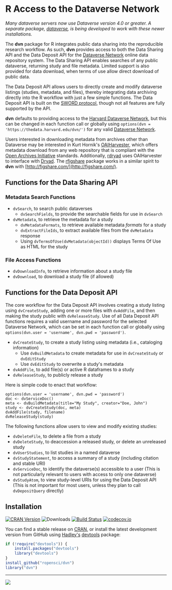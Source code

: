 # R Access to the Dataverse Network #

*Many dataverse servers now use Dataverse version 4.0 or greater. A separate package, [dataverse](https://github.com/IQSS/dataverse-client-r), is being developed to work with these newer installations.*

The **dvn** package for R integrates public data sharing into the reproducible research workflow. As such, **dvn** provides access to both the Data Sharing API and the Data Deposit API for the [Dataverse Network](http://thedata.org/) online data repository system. The Data Sharing API enables searches of any public dataverse, returning study and file metadata. Limited support is also provided for data download, when terms of use allow direct download of public data.

The Data Deposit API allows users to directly create and modify dataverse listings (studies, metadata, and files), thereby integrating data archiving directly into the R workflow with just a few simple functions. The Data Deposit API is built on the [SWORD protocol](http://en.wikipedia.org/wiki/SWORD_%28protocol%29), though not all features are fully supported by the API.

**dvn** defaults to providing access to the [Harvard Dataverse Network](https://thedata.harvard.edu/dvn/), but this can be changed in each function call or globally using `options(dvn = 'https://thedata.harvard.edu/dvn/')` for any valid [Dataverse Network](http://thedata.org/book/dataverse-networks-around-world).

Users interested in downloading metadata from archives other than Dataverse may be interested in Kurt Hornik's [OAIHarvester](https://cran.r-project.org/package=OAIHarvester), which offers metadata download from any web repository that is compliant with the [Open Archives Initiative](http://www.openarchives.org/) standards. Additionally, [rdryad](https://cran.r-project.org/package=rdryad) uses OAIHarvester to interface with [Dryad](http://datadryad.org/). The [rfigshare](https://cran.r-project.org/package=rfigshare) package works in a similar spirit to **dvn** with [http://figshare.com/](http://figshare.com/).

## Functions for the Data Sharing API ##
### Metadata Search Functions ###
* `dvSearch`, to search public dataverses
  * `dvSearchFields`, to provide the searchable fields for use in `dvSearch`
* `dvMetadata`, to retrieve the metadata for a study
  * `dvMetadataFormats`, to retrieve available metadata *formats* for a study
  * `dvExtractFileIds`, to extract available files from the `dvMetadata` response
  * Using `dvTermsOfUse(dvMetadata(objectId))` displays Terms Of Use as HTML for the study

### File Access Functions ###
* `dvDownloadInfo`, to retrieve information about a study file
* `dvDownload`, to download a study file (if allowed)

## Functions for the Data Deposit API ##

The core workflow for the Data Deposit API involves creating a study listing using `dvCreateStudy`, adding one or more files with `dvAddFile`, and then making the study public with `dvReleaseStudy`. Use of all Data Deposit API functions requires a valid username and password for the selected Dataverse Network, which can be set in each function call or globally using `options(dvn.user = 'username', dvn.pwd = 'password')`.

* `dvCreateStudy`, to create a study listing using metadata (i.e., cataloging information)
  * Use `dvBuildMetadata` to create metadata for use in `dvCreateStudy` or `dvEditStudy`
  * Use `dvEditStudy` to overwrite a study's metadata
* `dvAddFile`, to add file(s) or active R dataframes to a study
* `dvReleaseStudy`, to publicly release a study

Here is simple code to enact that workflow:

```
options(dvn.user = 'username', dvn.pwd = 'password')
doc <- dvServiceDoc()
meta <- dvBuildMetadata(title="My Study", creator="Doe, John")
study <- dvCreateStudy(doc, meta)
dvAddFile(study, filename)
dvReleaseStudy(study)
```

The following functions allow users to view and modify existing studies:
* `dvDeleteFile`, to delete a file from a study
* `dvDeleteStudy`, to deaccession a released study, or delete an unreleased study
* `dvUserStudies`, to list studies in a named dataverse
* `dvStudyStatement`, to access a summary of a study (including citation and stable URI)
* `dvServiceDoc`, to identify the dataverse(s) accessible to a user (This is not particularly relevant to users with access to only one dataverse)
* `dvStudyAtom`, to view study-level URIs for using the Data Deposit API (This is not important for most users, unless they plan to call `dvDepositQuery` directly)


## Installation ##

[![CRAN Version](http://www.r-pkg.org/badges/version/dvn)](http://cran.r-project.org/package=dvn)
![Downloads](http://cranlogs.r-pkg.org/badges/dvn)
[![Build Status](https://travis-ci.org/ropensci/dvn.png?branch=master)](https://travis-ci.org/ropensci/dvn)
[![codecov.io](https://codecov.io/github/ropensci/dvn/coverage.svg?branch=master)](https://codecov.io/github/ropensci/dvn?branch=master)

You can find a stable release on [CRAN](http://cran.r-project.org/package=dvn), or install the latest development version from GitHub using [Hadley's](http://had.co.nz/) [devtools](http://cran.r-project.org/package=devtools) package:

```R
if (!require("devtools")) {
    install.packages("devtools")
    library("devtools")
}
install_github("ropensci/dvn")
library("dvn")
```

---

[![](http://ropensci.org/public_images/github_footer.png)](http://ropensci.org)
